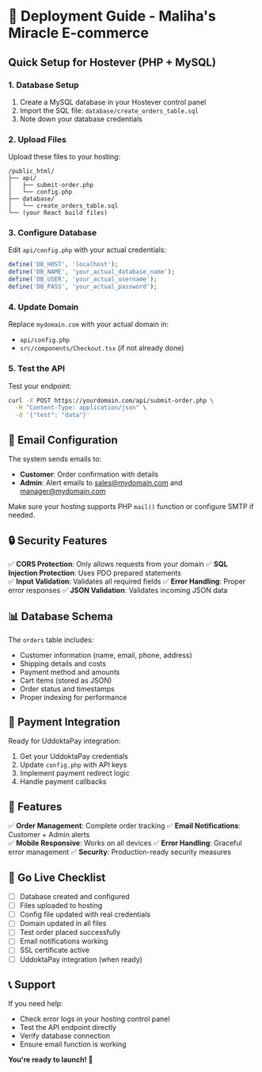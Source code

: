 # 🚀 Deployment Guide - Maliha's Miracle E-commerce

## Quick Setup for Hostever (PHP + MySQL)

### 1. Database Setup
1. Create a MySQL database in your Hostever control panel
2. Import the SQL file: `database/create_orders_table.sql`
3. Note down your database credentials

### 2. Upload Files
Upload these files to your hosting:
```
/public_html/
├── api/
│   ├── submit-order.php
│   └── config.php
├── database/
│   └── create_orders_table.sql
└── (your React build files)
```

### 3. Configure Database
Edit `api/config.php` with your actual credentials:
```php
define('DB_HOST', 'localhost');
define('DB_NAME', 'your_actual_database_name');
define('DB_USER', 'your_actual_username');
define('DB_PASS', 'your_actual_password');
```

### 4. Update Domain
Replace `mydomain.com` with your actual domain in:
- `api/config.php`
- `src/components/Checkout.tsx` (if not already done)

### 5. Test the API
Test your endpoint:
```bash
curl -X POST https://yourdomain.com/api/submit-order.php \
  -H "Content-Type: application/json" \
  -d '{"test": "data"}'
```

## 📧 Email Configuration

The system sends emails to:
- **Customer**: Order confirmation with details
- **Admin**: Alert emails to sales@mydomain.com and manager@mydomain.com

Make sure your hosting supports PHP `mail()` function or configure SMTP if needed.

## 🔒 Security Features

✅ **CORS Protection**: Only allows requests from your domain
✅ **SQL Injection Protection**: Uses PDO prepared statements  
✅ **Input Validation**: Validates all required fields
✅ **Error Handling**: Proper error responses
✅ **JSON Validation**: Validates incoming JSON data

## 📊 Database Schema

The `orders` table includes:
- Customer information (name, email, phone, address)
- Shipping details and costs
- Payment method and amounts
- Cart items (stored as JSON)
- Order status and timestamps
- Proper indexing for performance

## 🎯 Payment Integration

Ready for UddoktaPay integration:
1. Get your UddoktaPay credentials
2. Update `config.php` with API keys
3. Implement payment redirect logic
4. Handle payment callbacks

## 📱 Features

✅ **Order Management**: Complete order tracking
✅ **Email Notifications**: Customer + Admin alerts  
✅ **Mobile Responsive**: Works on all devices
✅ **Error Handling**: Graceful error management
✅ **Security**: Production-ready security measures

## 🚀 Go Live Checklist

- [ ] Database created and configured
- [ ] Files uploaded to hosting
- [ ] Config file updated with real credentials
- [ ] Domain updated in all files
- [ ] Test order placed successfully
- [ ] Email notifications working
- [ ] SSL certificate active
- [ ] UddoktaPay integration (when ready)

## 📞 Support

If you need help:
- Check error logs in your hosting control panel
- Test the API endpoint directly
- Verify database connection
- Ensure email function is working

**You're ready to launch! 🎉**